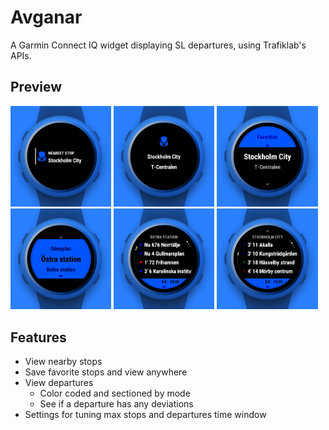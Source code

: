 # Avganar

A Garmin Connect IQ widget displaying SL departures, using Trafiklab's APIs.

## Preview

<p><img src="presentation/view-glance.png" width="32%" /> <img src="presentation/view-preview.png" width="32%" /> <img src="presentation/view-stops-nearby.png" width="32%" /> <img src="presentation/view-stops-favorites.png" width="32%" /> <img src="presentation/view-departures-bus.png" width="32%" /> <img src="presentation/view-departures-metro.png" width="32%" /> </p>

## Features

- View nearby stops
- Save favorite stops and view anywhere
- View departures
  - Color coded and sectioned by mode
  - See if a departure has any deviations
- Settings for tuning max stops and departures time window
